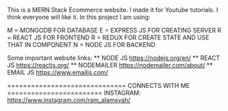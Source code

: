 This is a MERN Stack Ecommerce website. I made it for Youtube tutorials. I think everyone will like it.
In this project I am using:

M = MONGODB FOR DATABASE
E = EXPRESS JS FOR CREATING SERVER
R = REACT JS FOR FRONTEND
R = REDUX FOR CREATE STATE AND USE THAT IN COMPONENT
N = NODE JS FOR BACKEND

Some important website links:
** NODE JS
https://nodejs.org/en/
** REACT JS
https://reactjs.org/
** NODEMAILER
https://nodemailer.com/about/
** EMAIL JS
https://www.emailjs.com/

============================== CONNECTS WITH ME ========================
INSTAGRAM: https://www.instagram.com/ram_alamsyah/
